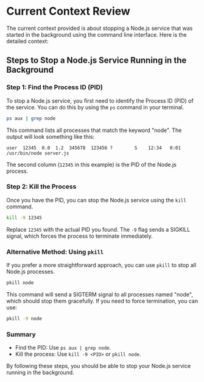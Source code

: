 # Current Context Review

The current context provided is about stopping a Node.js service that was started in the background using the command line interface. Here is the detailed context:

## Steps to Stop a Node.js Service Running in the Background

### Step 1: Find the Process ID (PID)

To stop a Node.js service, you first need to identify the Process ID (PID) of the service. You can do this by using the `ps` command in your terminal.

```bash
ps aux | grep node
```

This command lists all processes that match the keyword "node". The output will look something like this:

```
user  12345  0.0  1.2  345678  123456 ?        S    12:34   0:01 /usr/bin/node server.js
```

The second column (`12345` in this example) is the PID of the Node.js process.

### Step 2: Kill the Process

Once you have the PID, you can stop the Node.js service using the `kill` command.

```bash
kill -9 12345
```

Replace `12345` with the actual PID you found. The `-9` flag sends a SIGKILL signal, which forces the process to terminate immediately.

### Alternative Method: Using `pkill`

If you prefer a more straightforward approach, you can use `pkill` to stop all Node.js processes.

```bash
pkill node
```

This command will send a SIGTERM signal to all processes named "node", which should stop them gracefully. If you need to force termination, you can use:

```bash
pkill -9 node
```

### Summary

- Find the PID: Use `ps aux | grep node`.
- Kill the process: Use `kill -9 <PID>` or `pkill node`.

By following these steps, you should be able to stop your Node.js service running in the background.

